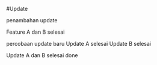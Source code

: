 #Update


penambahan update

Feature A dan B selesai

percobaan update baru
Update A selesai
Update B selesai


Update A dan B selesai
done

